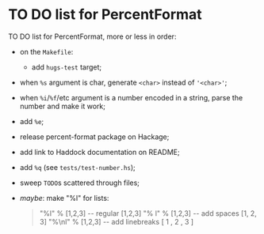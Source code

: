 TO DO list for PercentFormat
============================

TO DO list for PercentFormat, more or less in order:

* on the `Makefile`:
	- add `hugs-test` target;

* when `%s` argument is char, generate `<char>` instead of `'<char>'`;

* when `%i`/`%f`/etc argument is a number encoded in a string, parse the number
  and make it work;

* add `%e`;

* release percent-format package on Hackage;

* add link to Haddock documentation on README;

* add `%q` (see `tests/test-number.hs`);

* sweep `TODO`s scattered through files;

* *maybe*: make "%l" for lists:

    > "%l" % [1,2,3] -- regular
    [1,2,3]
    > "% l" % [1,2,3] -- add spaces
    [1, 2, 3]
    > "%\nl" % [1,2,3] -- add linebreaks
    [ 1
    , 2
    , 3 ]

